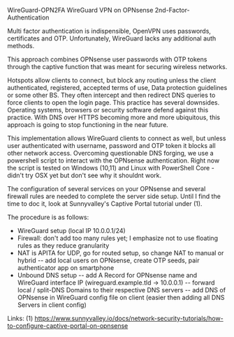 WireGuard-OPN2FA
WireGuard VPN on OPNsense 2nd-Factor-Authentication 

Multi factor authentication is indispensible, OpenVPN uses 
passwords, certificates and OTP. Unfortunately, WireGuard lacks 
any additional auth methods. 

This approach combines OPNsense user passwords with OTP 
tokens through the captive function that was meant for securing
wireless networks.

Hotspots allow clients to connect, but block any routing unless 
the client authenticated, registered, accepted terms of use, 
Data protection guidelines or some other BS. They often intercept
and then redirect DNS queries to force clients to open the login
page. This practice has several downsides. Operating systems,
browsers or security software defend against this practice.
With DNS over HTTPS becoming more and more ubiquitous, this
approach is going to stop functioning in the near future.

This implementation allows WireGuard clients to connect as well,
but unless user authenticated with username, password and OTP 
token it blocks all other network access. 
Overcoming questionable DNS forging, we use a powershell script 
to interact with the OPNsense authentication. Right now the 
script is tested on Windows (10,11) and Linux with PowerShell 
Core - didn't try OSX yet but don't see why it shouldnt work.

The configuration of several services on your OPNsense and 
several firewall rules are needed to complete the server side 
setup. Until I find the time to doc it, look at Sunnyvalley's 
Captive Portal tutorial under (1).

The procedure is as follows:
- WireGuard setup (local IP 10.0.0.1/24)
- Firewall: don't add too many rules yet; I emphasize not to use 
floating rules as they reduce granularity
- NAT is APITA for UDP, go for routed setup, so change NAT to manual
or hybrid
-- add local users on OPNsense, create OTP seeds, pair authenticator 
app on smartphone
- Unbound DNS setup
-- add A Record for OPNsense name and WireGuard interface IP 
(wireguard.example.tld -> 10.0.0.1) 
-- forward local / split-DNS Domains to their respective DNS 
servers
-- add DNS of OPNsense in WireGuard config file on client
(easier then adding all DNS Servers in client config)

Links:
(1) https://www.sunnyvalley.io/docs/network-security-tutorials/how-to-configure-captive-portal-on-opnsense
